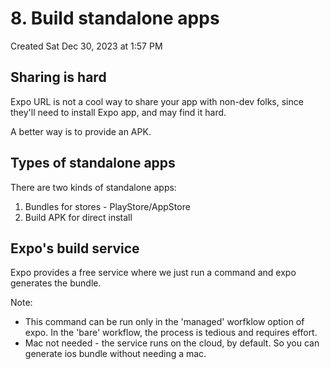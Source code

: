 # 8. Build standalone apps
Created Sat Dec 30, 2023 at 1:57 PM

## Sharing is hard
Expo URL is not a cool way to share your app with non-dev folks, since they'll need to install Expo app, and may find it hard.

A better way is to provide an APK.


## Types of standalone apps
There are two kinds of standalone apps:
1. Bundles for stores - PlayStore/AppStore
2. Build APK for direct install


## Expo's build service
Expo provides a free service where we just run a command and expo generates the bundle.

Note:
- This command can be run only in the 'managed' worfklow option of expo. In the 'bare' workflow, the process is tedious and requires effort.
- Mac not needed - the service runs on the cloud, by default. So you can generate ios bundle without needing a mac.